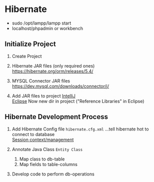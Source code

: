 # Hibernate

- sudo /opt/lampp/lampp start  
- localhost/phpadmin or workbench

## Initialize Project
1. Create Project  

1. Hibernate JAR files (only required ones)  
https://hibernate.org/orm/releases/5.4/

1. MYSQL Connector JAR files  
https://dev.mysql.com/downloads/connector/j/

1. Add JAR files to project
[IntelliJ](https://stackoverflow.com/questions/1051640/correct-way-to-add-external-jars-lib-jar-to-an-intellij-idea-project)   
[Eclipse](https://stackoverflow.com/questions/3280353/how-to-import-a-jar-in-eclipse)
Now new dir in project ("Reference Libraries" in Eclipse)


## Hibernate Development Process
1. Add Hibernate Config file `hibernate.cfg.xml` ...tell hibernate hot to connect to database  
[Session context/management](https://stackoverflow.com/questions/34859136/using-hibernate-thread-session-context-in-production)

1. Annotate Java Class  `Entity Class`
    1. Map class to db-table
    1. Map fields to table-columns

1. Develop code to perform db-operations